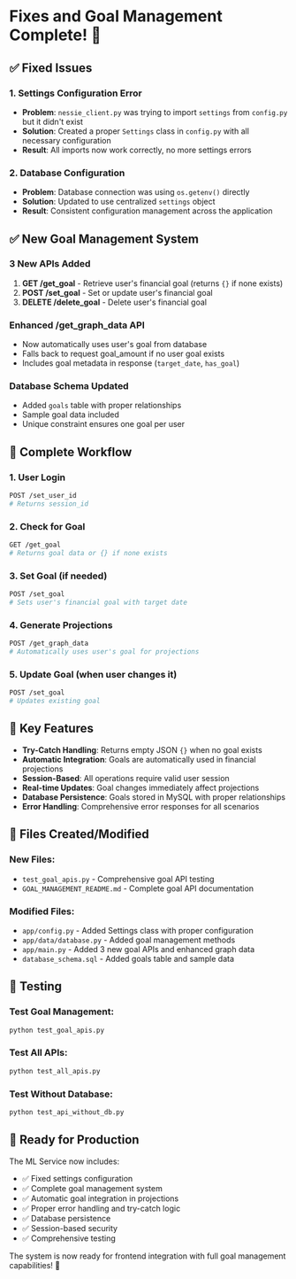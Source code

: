 # Fixes and Goal Management Complete! 🎉

## ✅ **Fixed Issues**

### 1. Settings Configuration Error
- **Problem**: `nessie_client.py` was trying to import `settings` from `config.py` but it didn't exist
- **Solution**: Created a proper `Settings` class in `config.py` with all necessary configuration
- **Result**: All imports now work correctly, no more settings errors

### 2. Database Configuration
- **Problem**: Database connection was using `os.getenv()` directly
- **Solution**: Updated to use centralized `settings` object
- **Result**: Consistent configuration management across the application

## ✅ **New Goal Management System**

### **3 New APIs Added**
1. **GET /get_goal** - Retrieve user's financial goal (returns `{}` if none exists)
2. **POST /set_goal** - Set or update user's financial goal
3. **DELETE /delete_goal** - Delete user's financial goal

### **Enhanced /get_graph_data API**
- Now automatically uses user's goal from database
- Falls back to request goal_amount if no user goal exists
- Includes goal metadata in response (`target_date`, `has_goal`)

### **Database Schema Updated**
- Added `goals` table with proper relationships
- Sample goal data included
- Unique constraint ensures one goal per user

## 🔄 **Complete Workflow**

### 1. User Login
```bash
POST /set_user_id
# Returns session_id
```

### 2. Check for Goal
```bash
GET /get_goal
# Returns goal data or {} if none exists
```

### 3. Set Goal (if needed)
```bash
POST /set_goal
# Sets user's financial goal with target date
```

### 4. Generate Projections
```bash
POST /get_graph_data
# Automatically uses user's goal for projections
```

### 5. Update Goal (when user changes it)
```bash
POST /set_goal
# Updates existing goal
```

## 🎯 **Key Features**

- **Try-Catch Handling**: Returns empty JSON `{}` when no goal exists
- **Automatic Integration**: Goals are automatically used in financial projections
- **Session-Based**: All operations require valid user session
- **Real-time Updates**: Goal changes immediately affect projections
- **Database Persistence**: Goals stored in MySQL with proper relationships
- **Error Handling**: Comprehensive error responses for all scenarios

## 📁 **Files Created/Modified**

### New Files:
- `test_goal_apis.py` - Comprehensive goal API testing
- `GOAL_MANAGEMENT_README.md` - Complete goal API documentation

### Modified Files:
- `app/config.py` - Added Settings class with proper configuration
- `app/data/database.py` - Added goal management methods
- `app/main.py` - Added 3 new goal APIs and enhanced graph data
- `database_schema.sql` - Added goals table and sample data

## 🧪 **Testing**

### Test Goal Management:
```bash
python test_goal_apis.py
```

### Test All APIs:
```bash
python test_all_apis.py
```

### Test Without Database:
```bash
python test_api_without_db.py
```

## 🚀 **Ready for Production**

The ML Service now includes:
- ✅ Fixed settings configuration
- ✅ Complete goal management system
- ✅ Automatic goal integration in projections
- ✅ Proper error handling and try-catch logic
- ✅ Database persistence
- ✅ Session-based security
- ✅ Comprehensive testing

The system is now ready for frontend integration with full goal management capabilities! 🎉
